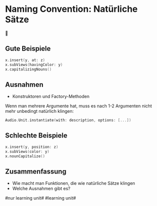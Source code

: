 # Naming Convention: Natürliche Sätze
💬

## Gute Beispiele

```swift
x.insert(y, at: z)
x.subViews(havingColor: y)
x.capitalizingNouns()
```

## Ausnahmen

- Konstruktoren und Factory-Methoden

Wenn man mehrere Argumente hat, muss es nach 1-2 Argumenten nicht mehr unbedingt natürlich klingen:

```swift
Audio.Unit.instantiate(with: description, options: [...])
```

## Schlechte Beispiele

```swift
x.insert(y, position: z)
x.subViews(color: y)
x.nounCapitalize()
```


## Zusammenfassung
- Wie macht man Funktionen, die wie natürliche Sätze klingen
- Welche Ausnahmen gibt es?


#nur learning unit# #learning unit#